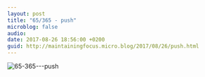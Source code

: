 ```yaml
---
layout: post
title: "65/365 - push"
microblog: false
audio: 
date: 2017-08-26 18:56:00 +0200
guid: http://maintainingfocus.micro.blog/2017/08/26/push.html
---
```

<div class="kg-card-markdown"><p><img src="/wp-content/uploads/2018/04/65-365---push-1024x768.jpg" alt="65-365---push"></p>
</div>
